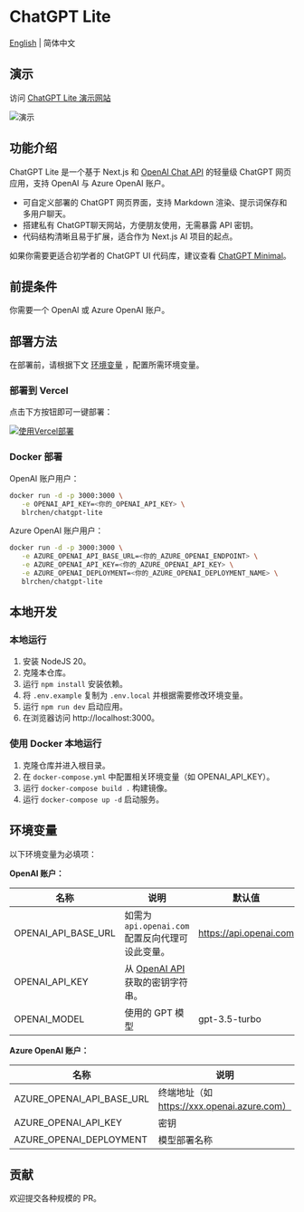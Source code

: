# ChatGPT Lite

[English](./README.md) | 简体中文

## 演示

访问 [ChatGPT Lite 演示网站](https://bit.ly/chatgpt-lite)

![演示](./docs/images/demo.zh-CN.jpg)

## 功能介绍

ChatGPT Lite 是一个基于 Next.js 和 [OpenAI Chat API](https://platform.openai.com/docs/api-reference/chat) 的轻量级 ChatGPT 网页应用，支持 OpenAI 与 Azure OpenAI 账户。

- 可自定义部署的 ChatGPT 网页界面，支持 Markdown 渲染、提示词保存和多用户聊天。
- 搭建私有 ChatGPT聊天网站，方便朋友使用，无需暴露 API 密钥。
- 代码结构清晰且易于扩展，适合作为 Next.js AI 项目的起点。

如果你需要更适合初学者的 ChatGPT UI 代码库，建议查看 [ChatGPT Minimal](https://github.com/blrchen/chatgpt-minimal)。

## 前提条件

你需要一个 OpenAI 或 Azure OpenAI 账户。

## 部署方法

在部署前，请根据下文 [环境变量](#环境变量) ，配置所需环境变量。

### 部署到 Vercel

点击下方按钮即可一键部署：

[![使用Vercel部署](https://vercel.com/button)](https://vercel.com/new/clone?repository-url=https%3A%2F%2Fgithub.com%2Fblrchen%2Fchatgpt-lite&project-name=chatgpt-lite&framework=nextjs&repository-name=chatgpt-lite)

### Docker 部署

OpenAI 账户用户：

```bash
docker run -d -p 3000:3000 \
   -e OPENAI_API_KEY=<你的_OPENAI_API_KEY> \
   blrchen/chatgpt-lite
```

Azure OpenAI 账户用户：

```bash
docker run -d -p 3000:3000 \
   -e AZURE_OPENAI_API_BASE_URL=<你的_AZURE_OPENAI_ENDPOINT> \
   -e AZURE_OPENAI_API_KEY=<你的_AZURE_OPENAI_API_KEY> \
   -e AZURE_OPENAI_DEPLOYMENT=<你的_AZURE_OPENAI_DEPLOYMENT_NAME> \
   blrchen/chatgpt-lite
```

## 本地开发

### 本地运行

1. 安装 NodeJS 20。
2. 克隆本仓库。
3. 运行 `npm install` 安装依赖。
4. 将 `.env.example` 复制为 `.env.local` 并根据需要修改环境变量。
5. 运行 `npm run dev` 启动应用。
6. 在浏览器访问 http://localhost:3000。

### 使用 Docker 本地运行

1. 克隆仓库并进入根目录。
2. 在 `docker-compose.yml` 中配置相关环境变量（如 OPENAI_API_KEY）。
3. 运行 `docker-compose build .` 构建镜像。
4. 运行 `docker-compose up -d` 启动服务。

## 环境变量

以下环境变量为必填项：

**OpenAI 账户：**

| 名称                | 说明                                                                             | 默认值                 |
| ------------------- | -------------------------------------------------------------------------------- | ---------------------- |
| OPENAI_API_BASE_URL | 如需为 `api.openai.com` 配置反向代理可设此变量。                                 | https://api.openai.com |
| OPENAI_API_KEY      | 从 [OpenAI API](https://platform.openai.com/account/api-keys) 获取的密钥字符串。 |                        |
| OPENAI_MODEL        | 使用的 GPT 模型                                                                  | gpt-3.5-turbo          |

**Azure OpenAI 账户：**

| 名称                      | 说明                                        |
| ------------------------- | ------------------------------------------- |
| AZURE_OPENAI_API_BASE_URL | 终端地址（如 https://xxx.openai.azure.com） |
| AZURE_OPENAI_API_KEY      | 密钥                                        |
| AZURE_OPENAI_DEPLOYMENT   | 模型部署名称                                |

## 贡献

欢迎提交各种规模的 PR。
